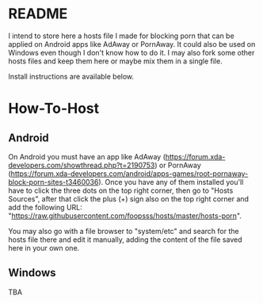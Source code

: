 # README

I intend to store here a hosts file I made for blocking porn that can be applied on Android apps like AdAway or PornAway. It could also be used on Windows even though I don't know how to do it. I may also fork some other hosts files and keep them here or maybe mix them in a single file.

Install instructions are available below.

# How-To-Host

Android
-------
On Android you must have an app like AdAway (https://forum.xda-developers.com/showthread.php?t=2190753) or PornAway (https://forum.xda-developers.com/android/apps-games/root-pornaway-block-porn-sites-t3460036). Once you have any of them installed you'll have to click the three dots on the top right corner, then go to "Hosts Sources", after that click the plus (+) sign also on the top right corner and add the following URL: "https://raw.githubusercontent.com/foopsss/hosts/master/hosts-porn".

You may also go with a file browser to "system/etc" and search for the hosts file there and edit it manually, adding the content of the file saved here in your own one.

Windows
-------
TBA

